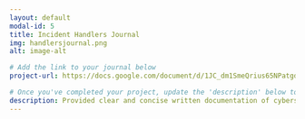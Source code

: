 ```yaml
---
layout: default
modal-id: 5
title: Incident Handlers Journal
img: handlersjournal.png
alt: image-alt

# Add the link to your journal below
project-url: https://docs.google.com/document/d/1JC_dm1SmeQrius65NPatgdvji3mUoK4ar1a_-L6eANY/edit?usp=sharing

# Once you've completed your project, update the 'description' below to this one: 
description: Provided clear and concise written documentation of cybersecurity events, including detailed event descriptions, tools used, and lessons learned throughout the process.
---
```

